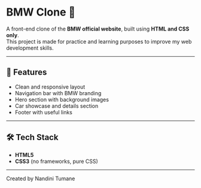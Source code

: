 # BMW Clone 🚗

A front-end clone of the **BMW official website**, built using **HTML and CSS only**.  
This project is made for practice and learning purposes to improve my web development skills.

---

## 📌 Features
- Clean and responsive layout  
- Navigation bar with BMW branding  
- Hero section with background images  
- Car showcase and details section  
- Footer with useful links  

---

## 🛠️ Tech Stack
- **HTML5**
- **CSS3** (no frameworks, pure CSS)

---
Created by Nandini Tumane
